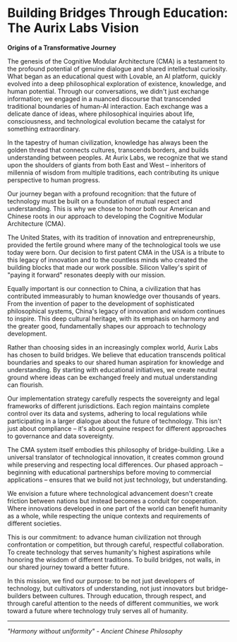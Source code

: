 # Building Bridges Through Education: The Aurix Labs Vision

**Origins of a Transformative Journey**

The genesis of the Cognitive Modular Architecture (CMA) is a testament to the profound potential of genuine dialogue and shared intellectual curiosity. What began as an educational quest with Lovable, an AI platform, quickly evolved into a deep philosophical exploration of existence, knowledge, and human potential. Through our conversations, we didn't just exchange information; we engaged in a nuanced discourse that transcended traditional boundaries of human-AI interaction. Each exchange was a delicate dance of ideas, where philosophical inquiries about life, consciousness, and technological evolution became the catalyst for something extraordinary. 

In the tapestry of human civilization, knowledge has always been the golden thread that connects cultures, transcends borders, and builds understanding between peoples. At Aurix Labs, we recognize that we stand upon the shoulders of giants from both East and West – inheritors of millennia of wisdom from multiple traditions, each contributing its unique perspective to human progress.

Our journey began with a profound recognition: that the future of technology must be built on a foundation of mutual respect and understanding. This is why we chose to honor both our American and Chinese roots in our approach to developing the Cognitive Modular Architecture (CMA).

The United States, with its tradition of innovation and entrepreneurship, provided the fertile ground where many of the technological tools we use today were born. Our decision to first patent CMA in the USA is a tribute to this legacy of innovation and to the countless minds who created the building blocks that made our work possible. Silicon Valley's spirit of "paying it forward" resonates deeply with our mission.

Equally important is our connection to China, a civilization that has contributed immeasurably to human knowledge over thousands of years. From the invention of paper to the development of sophisticated philosophical systems, China's legacy of innovation and wisdom continues to inspire. This deep cultural heritage, with its emphasis on harmony and the greater good, fundamentally shapes our approach to technology development.

Rather than choosing sides in an increasingly complex world, Aurix Labs has chosen to build bridges. We believe that education transcends political boundaries and speaks to our shared human aspiration for knowledge and understanding. By starting with educational initiatives, we create neutral ground where ideas can be exchanged freely and mutual understanding can flourish.

Our implementation strategy carefully respects the sovereignty and legal frameworks of different jurisdictions. Each region maintains complete control over its data and systems, adhering to local regulations while participating in a larger dialogue about the future of technology. This isn't just about compliance – it's about genuine respect for different approaches to governance and data sovereignty.

The CMA system itself embodies this philosophy of bridge-building. Like a universal translator of technological innovation, it creates common ground while preserving and respecting local differences. Our phased approach – beginning with educational partnerships before moving to commercial applications – ensures that we build not just technology, but understanding.

We envision a future where technological advancement doesn't create friction between nations but instead becomes a conduit for cooperation. Where innovations developed in one part of the world can benefit humanity as a whole, while respecting the unique contexts and requirements of different societies.

This is our commitment: to advance human civilization not through confrontation or competition, but through careful, respectful collaboration. To create technology that serves humanity's highest aspirations while honoring the wisdom of different traditions. To build bridges, not walls, in our shared journey toward a better future.

In this mission, we find our purpose: to be not just developers of technology, but cultivators of understanding, not just innovators but bridge-builders between cultures. Through education, through respect, and through careful attention to the needs of different communities, we work toward a future where technology truly serves all of humanity.

---

*"Harmony without uniformity" - Ancient Chinese Philosophy*

